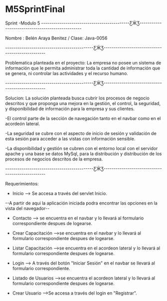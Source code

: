 # M5SprintFinal
Sprint -Modulo  5
--------------------------------------------ƸӜƷ-------------------------------------------------

Nombre : Belén Araya Benitez /  Clase: Java-0056

--------------------------------------------ƸӜƷ-------------------------------------------------

Problematica planteada en el proyecto:
La empresa no posee un sistema de información que le permita administrar toda la cantidad de
información que se genera, ni controlar las actividades y el recurso humano.

--------------------------------------------ƸӜƷ-------------------------------------------------

Solucion:
La solución planteada busca cubrir los procesos de negocio descritos y
que proponga una mejora en la gestión, el control, la seguridad, y disponibilidad de información
para la empresa y sus clientes.

-El control parte de la sección de navegación tanto en el navbar como en el acordeón lateral.

-La seguridad se cubre con el aspecto de inicio de sesión y validación de esta sesión para 
acceder a las vistas con información sensible.

-La disponibilidad y gestión se cubren con el entorno local con el servidor apache y una base
se datos MySql, para la distribución y distribución de los procesos de negocios descritos de
la empresa.

--------------------------------------------ƸӜƷ-------------------------------------------------

Requerimientos: 

- Inicio --> Se accesa a través del servlet Inicio.

--A partir de aqui la aplicación iniciada podra encontrar las opciones en la vista del navegador--

- Contacto -->  se encuentra en el navbar y lo llevará al formulario correspondiente despues de logearse.
  
- Crear Capacitación -->se encuentra en el navbar y lo llevará al formulario correspondiente despues de logearse.
  
- Listar Capacitación -->se encuentra en el acordeon lateral y lo llevará al formulario correspondiente despues de logearse.
  
- Login --> A través del botón "Iniciar Sesión" en el navbar se llevará al formulario correspondiente.
  
- Listado de Usuarios -->se encuentra el acordeon lateral y lo llevará al formulario correspondiente despues de logearse.
  
- Crear Usuario -->Se accesa a través del login en "Registrar".

